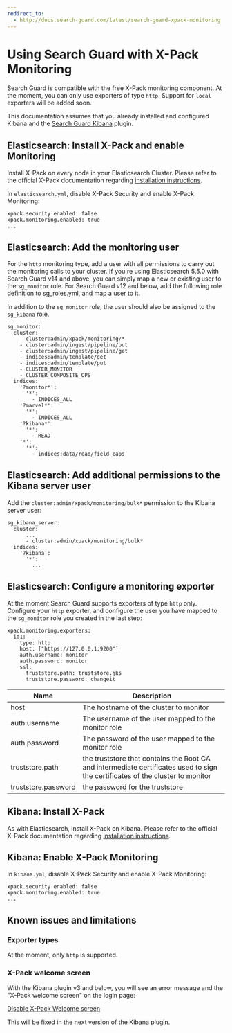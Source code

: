 ```yaml
---
redirect_to:
  - http://docs.search-guard.com/latest/search-guard-xpack-monitoring
---
```


# Using Search Guard with X-Pack Monitoring

Search Guard is compatible with the free X-Pack monitoring component. At the moment, you can only use exporters of type `http`. Support for `local` exporters will be added soon.

This documentation assumes that you already installed and configured Kibana and the [Search Guard Kibana](kibana.md) plugin.

## Elasticsearch: Install X-Pack and enable Monitoring

Install X-Pack on every node in your Elasticsearch Cluster. Please refer to the official X-Pack documentation regarding [installation instructions](https://www.elastic.co/guide/en/x-pack/current/installing-xpack.html).

In `elasticsearch.yml`, disable X-Pack Security and enable X-Pack Monitoring:

```
xpack.security.enabled: false
xpack.monitoring.enabled: true
...
```

## Elasticsearch: Add the monitoring user

For the `http` monitoring type, add a user with all permissions to carry out the monitoring calls to your cluster. If you're using Elasticsearch 5.5.0 with Search Guard v14 and above, you can simply map a new or existing user to the `sg_monitor` role. For Search Guard v12 and below, add the following role definition to sg_roles.yml, and map a user to it.

In addition to the `sg_monitor` role, the user should also be assigned to the `sg_kibana` role.

```
sg_monitor:
  cluster:
    - cluster:admin/xpack/monitoring/*
    - cluster:admin/ingest/pipeline/put       
    - cluster:admin/ingest/pipeline/get
    - indices:admin/template/get
    - indices:admin/template/put
    - CLUSTER_MONITOR
    - CLUSTER_COMPOSITE_OPS
  indices:
    '?monitor*':
      '*':
        - INDICES_ALL
    '?marvel*':
      '*':
        - INDICES_ALL
    '?kibana*':
      '*':
        - READ
    '*':
      '*':
        - indices:data/read/field_caps
```

## Elasticsearch: Add additional permissions to the Kibana server user

Add the `cluster:admin/xpack/monitoring/bulk*` permission to the Kibana server user:

```
sg_kibana_server:
  cluster:
      ...
      - cluster:admin/xpack/monitoring/bulk*
  indices:
    '?kibana':
      '*':
        ...
```

## Elasticsearch: Configure a monitoring exporter

At the moment Search Guard supports exporters of type `http` only. Configure your `http` exporter, and configure the user you have mapped to the `sg_monitor` role you created in the last step:

```
xpack.monitoring.exporters:
  id1:
    type: http
    host: ["https://127.0.0.1:9200"]
    auth.username: monitor
    auth.password: monitor
    ssl:
      truststore.path: truststore.jks
      truststore.password: changeit
```

| Name | Description |
|---|---|
| host  |  The hostname of the cluster to monitor |
| auth.username  |  The username of the user mapped to the monitor role|
| auth.password  |  The password of the user mapped to the monitor role|
| truststore.path | the truststore that contains the Root CA and intermediate certificates used to sign the certificates of the cluster to monitor |
| truststore.password | the password for the truststore |

## Kibana: Install X-Pack

As with Elasticsearch, install X-Pack on Kibana. Please refer to the official X-Pack documentation regarding [installation instructions](https://www.elastic.co/guide/en/x-pack/current/installing-xpack.html).
      
## Kibana: Enable X-Pack Monitoring

In `kibana.yml`, disable X-Pack Security and enable X-Pack Monitoring:

```
xpack.security.enabled: false
xpack.monitoring.enabled: true
...
```

## Known issues and limitations

### Exporter types

At the moment, only `http` is supported. 

### X-Pack welcome screen

With the Kibana plugin v3 and below, you will see an error message and the "X-Pack welcome screen" on the login page:

[Disable X-Pack Welcome screen](https://github.com/floragunncom/search-guard/issues/345)

This will be fixed in the next version of the Kibana plugin.